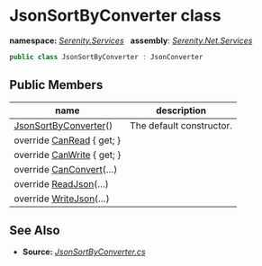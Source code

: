# JsonSortByConverter class
**namespace:** *[Serenity.Services](../README.md#serenity.services-namespace)*   **assembly**: *[Serenity.Net.Services](../README.md)*

```csharp
public class JsonSortByConverter : JsonConverter
```

## Public Members

| name | description |
| --- | --- |
| [JsonSortByConverter](JsonSortByConverter/JsonSortByConverter.md)() | The default constructor. |
| override [CanRead](JsonSortByConverter/CanRead.md) { get; } |  |
| override [CanWrite](JsonSortByConverter/CanWrite.md) { get; } |  |
| override [CanConvert](JsonSortByConverter/CanConvert.md)(…) |  |
| override [ReadJson](JsonSortByConverter/ReadJson.md)(…) |  |
| override [WriteJson](JsonSortByConverter/WriteJson.md)(…) |  |

## See Also

* **Source:** *[JsonSortByConverter.cs](https://github.com/serenity-is/Serenity/blob/master/src/Serenity.Net.Services/Json/JsonSortByConverter.cs)*